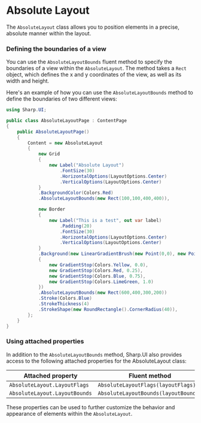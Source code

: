 # Absolute Layout

The `AbsoluteLayout` class allows you to position elements in a precise, absolute manner within the layout.

### Defining the boundaries of a view

You can use the `AbsoluteLayoutBounds` fluent method to specify the boundaries of a view within the `AbsoluteLayout`. The method takes a `Rect` object, which defines the x and y coordinates of the view, as well as its width and height.

Here's an example of how you can use the `AbsoluteLayoutBounds` method to define the boundaries of two different views:

```cs
using Sharp.UI;

public class AbsoluteLayoutPage : ContentPage
{
    public AbsoluteLayoutPage()
    {
        Content = new AbsoluteLayout
        {
            new Grid
            {
                new Label("Absolute Layout")
                    .FontSize(30)
                    .HorizontalOptions(LayoutOptions.Center)
                    .VerticalOptions(LayoutOptions.Center)
            }
            .BackgroundColor(Colors.Red)
            .AbsoluteLayoutBounds(new Rect(100,100,400,400)),

            new Border
            {
                new Label("This is a test", out var label)
                    .Padding(20)
                    .FontSize(30)
                    .HorizontalOptions(LayoutOptions.Center)
                    .VerticalOptions(LayoutOptions.Center)
            }
            .Background(new LinearGradientBrush(new Point(0,0), new Point(1,1))
            {
                new GradientStop(Colors.Yellow, 0.0),
                new GradientStop(Colors.Red, 0.25),
                new GradientStop(Colors.Blue, 0.75),
                new GradientStop(Colors.LimeGreen, 1.0)
            })
            .AbsoluteLayoutBounds(new Rect(600,400,300,200))
            .Stroke(Colors.Blue)
            .StrokeThickness(4)
            .StrokeShape(new RoundRectangle().CornerRadius(40)),
        };
    }
}
```

### Using attached properties

In addition to the `AbsoluteLayoutBounds` method, Sharp.UI also provides access to the following attached properties for the AbsoluteLayout class:

| Attached property | Fluent method |
|-|-|
|`AbsoluteLayout.LayoutFlags`|`AbsoluteLayoutFlags(layoutFlags)`|
|`AbsoluteLayout.LayoutBounds`|`AbsoluteLayoutBounds(layoutBounds)`|

These properties can be used to further customize the behavior and appearance of elements within the `AbsoluteLayout`.